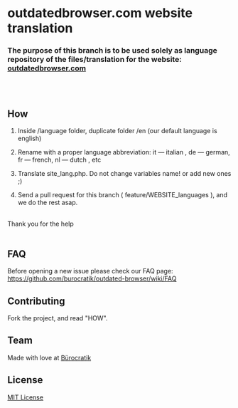# outdatedbrowser.com website translation 

### The purpose of this branch is to be used solely as language repository of the files/translation for the website: [outdatedbrowser.com](http://outdatedbrowser.com)
<br><br>



## How


1. Inside /language folder, duplicate folder /en (our default language is english)

2. Rename with a proper language abbreviation: it — italian , de — german, fr — french, nl — dutch , etc


3. Translate site_lang.php. Do not change variables name! or add new ones ;)




4. Send a pull request for this branch ( feature/WEBSITE_languages ), and we do the rest asap.


<br>
Thank you for the help 
<br><br>

## FAQ

Before opening a new issue please check our FAQ page: https://github.com/burocratik/outdated-browser/wiki/FAQ


## Contributing

Fork the project, and read "HOW".


## Team

Made with love at [Bürocratik](http://burocratik.com)


## License

[MIT License](http://zenorocha.mit-license.org/)
